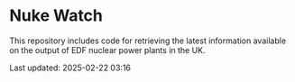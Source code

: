 # Nuke Watch

This repository includes code for retrieving the latest information available on the output of EDF nuclear power plants in the UK.

Last updated: 2025-02-22 03:16